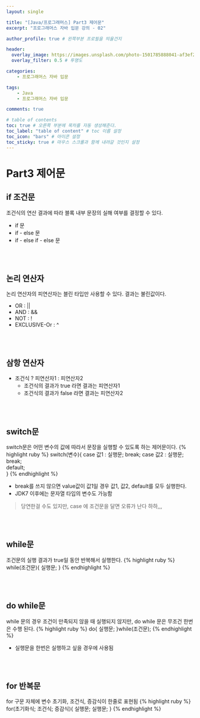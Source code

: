 ```yaml
---
layout: single

title: "[Java/프로그래머스] Part3 제어문"
excerpt: "프로그래머스 자바 입문 강의 - 02"

author_profile: true # 왼쪽부분 프로필을 띄울건지

header:
  overlay_image: https://images.unsplash.com/photo-1501785888041-af3ef285b470?ixlib=rb-1.2.1&ixid=eyJhcHBfaWQiOjEyMDd9&auto=format&fit=crop&w=1350&q=80
  overlay_filter: 0.5 # 투명도

categories:
    - 프로그래머스 자바 입문

tags: 
    - Java
    - 프로그래머스 자바 입문

comments: true

# table of contents
toc: true # 오른쪽 부분에 목차를 자동 생성해준다.
toc_label: "table of content" # toc 이름 설정
toc_icon: "bars" # 아이콘 설정
toc_sticky: true # 마우스 스크롤과 함께 내려갈 것인지 설정
---
```

# Part3 제어문

## if 조건문
조건식의 연산 결과에 따라 블록 내부 문장의 실해 여부를 결정할 수 있다.
- if 문
- if - else 문
- if - else if - else 문

<br><br>
## 논리 연산자
논리 연산자의 피연산자는 블린 타입만 사용할 수 있다. 결과는 불린값이다.
- OR : ||
- AND : &&
- NOT : !
- EXCLUSIVE-Or : ^

<br><br>
## 삼항 연산자
- 조건식 ? 피연산자1 : 피연산자2
    - 조건식의 결과가 true 라면 결과는 피연산자1
    - 조건식의 결과가 false 라면 결과는 피연산자2
    
<br><br>
## switch문
switch문은 어떤 변수의 값에 따라서 문장을 실행할 수 있도록 하는 제어문이다.
{% highlight ruby %}
switch(변수){
        case 값1 : 
            실행문; 
            break;
        case 값2 : 
            실행문; 
            break;  
        default;    
    }
{% endhighlight %}
- break를 쓰지 않으면 value값이 값1일 경우 값1, 값2, default를 모두 실행한다.
- JDK7 이후에는 문자열 타입의 변수도 가능함

> 당연한걸 수도 있지만, case 에 조건문을 달면 오류가 난다 하하,,,

<br><br>
## while문
조건문의 실행 결과가 true일 동안 반복해서 실행한다.
{% highlight ruby %}
while(조건문){
        실행문; 
    }
{% endhighlight %}

<br><br>
## do while문
while 문의 경우 조건이 만족되지 않을 때 실행되지 않지만, do while 문은 무조건 한번은 수행 된다.
{% highlight ruby %}
   do{
        실행문;
    }while(조건문);
{% endhighlight %}
- 실행문을 한번은 실행하고 싶을 경우에 사용됨

<br><br>
## for 반복문
for 구문 자체에 변수 초기화, 조건식, 증감식이 한줄로 표현됨
{% highlight ruby %}
    for(초기화식; 조건식; 증감식){
        실행문;
        실행문;
    }
{% endhighlight %}
